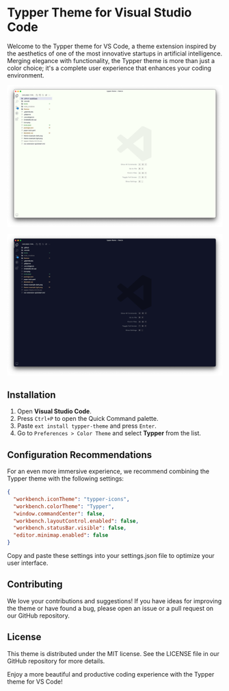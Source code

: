 # Typper Theme for Visual Studio Code

Welcome to the Typper theme for VS Code, a theme extension inspired by the aesthetics of one of the most innovative startups in artificial intelligence. Merging elegance with functionality, the Typper theme is more than just a color choice; it's a complete user experience that enhances your coding environment.

![theme-example-light](./theme-example-light.png)

![theme-example-dark](./theme-example-dark.png)

## Installation

1. Open **Visual Studio Code**.
2. Press `Ctrl+P` to open the Quick Command palette.
3. Paste `ext install typper-theme` and press `Enter`.
4. Go to `Preferences > Color Theme` and select **Typper** from the list.

## Configuration Recommendations

For an even more immersive experience, we recommend combining the Typper theme with the following settings:

```json
{
  "workbench.iconTheme": "typper-icons",
  "workbench.colorTheme": "Typper",
  "window.commandCenter": false,
  "workbench.layoutControl.enabled": false,
  "workbench.statusBar.visible": false,
  "editor.minimap.enabled": false
}
```

Copy and paste these settings into your settings.json file to optimize your user interface.

## Contributing

We love your contributions and suggestions! If you have ideas for improving the theme or have found a bug, please open an issue or a pull request on our GitHub repository.

## License

This theme is distributed under the MIT license. See the LICENSE file in our GitHub repository for more details.

Enjoy a more beautiful and productive coding experience with the Typper theme for VS Code!
